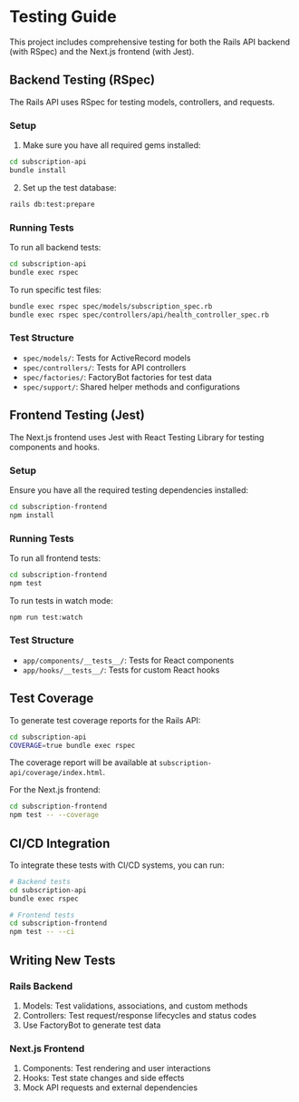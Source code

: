 # Testing Guide

This project includes comprehensive testing for both the Rails API backend (with RSpec) and the Next.js frontend (with Jest).

## Backend Testing (RSpec)

The Rails API uses RSpec for testing models, controllers, and requests.

### Setup

1. Make sure you have all required gems installed:

```bash
cd subscription-api
bundle install
```

2. Set up the test database:

```bash
rails db:test:prepare
```

### Running Tests

To run all backend tests:

```bash
cd subscription-api
bundle exec rspec
```

To run specific test files:

```bash
bundle exec rspec spec/models/subscription_spec.rb
bundle exec rspec spec/controllers/api/health_controller_spec.rb
```

### Test Structure

- `spec/models/`: Tests for ActiveRecord models
- `spec/controllers/`: Tests for API controllers
- `spec/factories/`: FactoryBot factories for test data
- `spec/support/`: Shared helper methods and configurations

## Frontend Testing (Jest)

The Next.js frontend uses Jest with React Testing Library for testing components and hooks.

### Setup

Ensure you have all the required testing dependencies installed:

```bash
cd subscription-frontend
npm install
```

### Running Tests

To run all frontend tests:

```bash
cd subscription-frontend
npm test
```

To run tests in watch mode:

```bash
npm run test:watch
```

### Test Structure

- `app/components/__tests__/`: Tests for React components
- `app/hooks/__tests__/`: Tests for custom React hooks

## Test Coverage

To generate test coverage reports for the Rails API:

```bash
cd subscription-api
COVERAGE=true bundle exec rspec
```

The coverage report will be available at `subscription-api/coverage/index.html`.

For the Next.js frontend:

```bash
cd subscription-frontend
npm test -- --coverage
```

## CI/CD Integration

To integrate these tests with CI/CD systems, you can run:

```bash
# Backend tests
cd subscription-api
bundle exec rspec

# Frontend tests
cd subscription-frontend
npm test -- --ci
```

## Writing New Tests

### Rails Backend

1. Models: Test validations, associations, and custom methods
2. Controllers: Test request/response lifecycles and status codes
3. Use FactoryBot to generate test data

### Next.js Frontend

1. Components: Test rendering and user interactions
2. Hooks: Test state changes and side effects
3. Mock API requests and external dependencies
